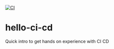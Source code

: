 [![CI](https://github.com/amaanr014/hello-ci-cd/actions/workflows/ci.yml/badge.svg)](https://github.com/amaanr014/hello-ci-cd/actions/workflows/ci.yml)

# hello-ci-cd
Quick intro to get hands on experience with CI CD
